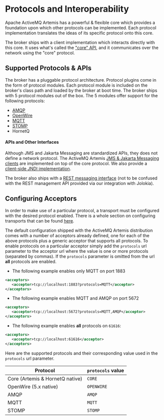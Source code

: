 # Protocols and Interoperability

Apache ActiveMQ Artemis has a powerful & flexible core which provides a foundation upon which other protocols can be
implemented. Each protocol implementation translates the ideas of its specific protocol onto this core.

The broker ships with a client implementation which interacts directly with this core. It uses what's called the ["core"
API](core.md), and it communicates over the network using the "core" protocol.

## Supported Protocols & APIs

The broker has a pluggable protocol architecture.  Protocol plugins come in the form of protocol modules.  Each protocol 
module is included on the broker's class path and loaded by the broker at boot time. The broker ships with 5 protocol 
modules out of the box. The 5 modules offer support for the following protocols:

- [AMQP](amqp.md)
- [OpenWire](openwire.md)
- [MQTT](mqtt.md)
- [STOMP](stomp.md)
- HornetQ

#### APIs and Other Interfaces

Although JMS and Jakarta Messaging are standardized APIs, they does not define a network protocol. The ActiveMQ Artemis
[JMS & Jakarta Messaging clients](using-jms.md) are implemented on top of the core protocol. We also provide a
[client-side JNDI implementation](using-jms.md#jndi).

The broker also ships with a [REST messaging interface](rest.md) (not to be confused with the REST management API
provided via our integration with Jolokia).

## Configuring Acceptors

In order to make use of a particular protocol, a transport must be configured with the desired protocol enabled.  There
is a whole section on configuring transports that can be found [here](configuring-transports.md).

The default configuration shipped with the ActiveMQ Artemis distribution comes with a number of acceptors already
defined, one for each of the above protocols plus a generic acceptor that supports all protocols.  To enable 
protocols on a particular acceptor simply add the `protocols` url parameter to the acceptor url where the value is one
or more protocols (separated by commas). If the `protocols` parameter is omitted from the url **all** protocols are 
enabled.

- The following example enables only MQTT on port 1883
```xml
<acceptors>
   <acceptor>tcp://localhost:1883?protocols=MQTT</acceptor>
</acceptors>
```

- The following example enables MQTT and AMQP on port 5672
```xml
<acceptors>
   <acceptor>tcp://localhost:5672?protocols=MQTT,AMQP</acceptor>
</acceptors>
```

- The following example enables **all** protocols on `61616`:
```xml
<acceptors>
   <acceptor>tcp://localhost:61616</acceptor>
</acceptors>
```

Here are the supported protocols and their corresponding value used in the `protocols` url parameter.

Protocol|`protocols` value
---|---
Core (Artemis & HornetQ native)|`CORE`
OpenWire (5.x native)|`OPENWIRE`
AMQP|`AMQP`
MQTT|`MQTT`
STOMP|`STOMP`
